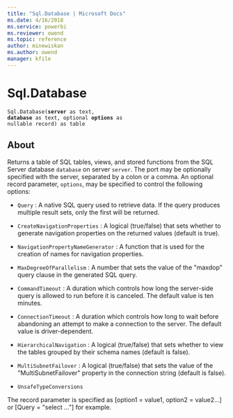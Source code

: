 ```yaml
---
title: "Sql.Database | Microsoft Docs"
ms.date: 4/16/2018
ms.service: powerbi
ms.reviewer: owend
ms.topic: reference
author: minewiskan
ms.author: owend
manager: kfile
---
```

# Sql.Database
<code>Sql.Database(**server** as text, **database** as text, optional **options** as nullable record) as table</code>

## About


Returns a table of SQL tables, views, and stored functions from the SQL Server database <code>database</code> on server <code>server</code>. The port may be optionally specified with the server, separated by a colon or a comma. An optional record parameter, <code>options</code>, may be specified to control the following options: 

* <code>Query</code> : A native SQL query used to retrieve data. If the query produces multiple result sets, only the first will be returned.

* <code>CreateNavigationProperties</code> : A logical (true/false) that sets whether to generate navigation properties on the returned values (default is true).
	
* <code>NavigationPropertyNameGenerator</code> : A function that is used for the creation of names for navigation properties.
	
* <code>MaxDegreeOfParallelism</code> : A number that sets the value of the &quot;maxdop&quot; query clause in the generated SQL query.
	
* <code>CommandTimeout</code> : A duration which controls how long the server-side query is allowed to run before it is canceled. The default value is ten minutes.
	
* <code>ConnectionTimeout</code> : A duration which controls how long to wait before abandoning an attempt to make a connection to the server. The default value is driver-dependent. 
	
* <code>HierarchicalNavigation</code> : A logical (true/false) that sets whether to view the tables grouped by their schema names (default is false). 
	
* <code>MultiSubnetFailover</code> : A logical (true/false) that sets the value of the &quot;MultiSubnetFailover&quot; property in the connection string (default is false).
	
* <code>UnsafeTypeConversions</code>
		
	

The record parameter is specified as [option1 = value1, option2 = value2...] or [Query = "select ..."] for example. 
